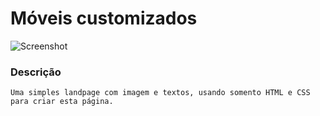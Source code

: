 # Móveis customizados

![Screenshot]()

### Descrição

    Uma simples landpage com imagem e textos, usando somento HTML e CSS para criar esta página.
